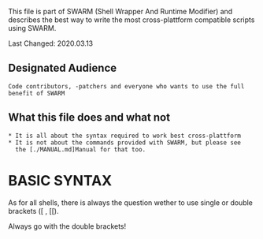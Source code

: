 This file is part of SWARM (Shell Wrapper And Runtime Modifier)
and describes the best way to write the most cross-plattform
compatible scripts using SWARM.

Last Changed: 2020.03.13



Designated Audience
-------------------

	Code contributors, -patchers and everyone who wants to use the full benefit of SWARM



What this file does and what not
--------------------------------

	* It is all about the syntax required to work best cross-plattform
	* It is not about the commands provided with SWARM, but please see
	  the [./MANUAL.md]Manual for that too.




BASIC SYNTAX
============

As for all shells, there is always the question wether to use single or double brackets ([ , [[).

Always go with the double brackets!
